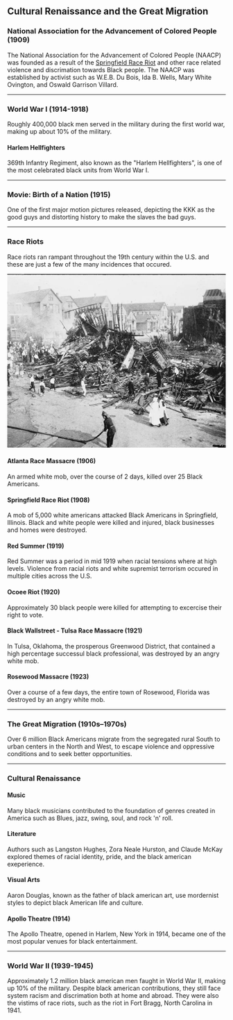 ## Cultural Renaissance and the Great Migration

### National Association for the Advancement of Colored People (1909)
The National Association for the Advancement of Colored People (NAACP) was founded as a result of the [Springfield Race Riot](#springfield-race-riot-1908) and other race related violence and discrimation towards Black people.  The NAACP was established by activist such as W.E.B. Du Bois, Ida B. Wells, Mary White Ovington, and Oswald Garrison Villard.

---

### World War I (1914-1918)
Roughly 400,000 black men served in the military during the first world war, making up about 10% of the military.

#### Harlem Hellfighters
369th Infantry Regiment, also known as the "Harlem Hellfighters", is one of the most celebrated black units from World War I.

---

### Movie: Birth of a Nation (1915)
One of the first major motion pictures released, depicting the KKK as the good guys and distorting history to make the slaves the bad guys.

---

### Race Riots

Race riots ran rampant throughout the 19th century within the U.S. and these are just a few of the many incidences that occured.

![Chicago Race Riot](https://raw.githubusercontent.com/Chukobyte/black-history/main/assets/images/race_riots_aftermath.png)

#### Atlanta Race Massacre (1906)
An armed white mob, over the course of 2 days, killed over 25 Black Americans.

#### Springfield Race Riot (1908)
A mob of 5,000 white americans attacked Black Americans in Springfield, Illinois.  Black and white people were killed and injured, black businesses and homes were destroyed.

#### Red Summer (1919)
Red Summer was a period in mid 1919 when racial tensions where at high levels.  Violence from racial riots and white supremist terrorism occured in multiple cities across the U.S.

#### Ocoee Riot (1920)
Approximately 30 black people were killed for attempting to excercise their right to vote.

#### Black Wallstreet - Tulsa Race Massacre (1921)
In Tulsa, Oklahoma, the prosperous Greenwood District, that contained a high percentage successul black professional, was destroyed by an angry white mob.

#### Rosewood Massacre (1923)
Over a course of a few days, the entire town of Rosewood, Florida was destroyed by an angry white mob.

---

### The Great Migration (1910s–1970s)
Over 6 million Black Americans migrate from the segregated rural South to urban centers in the North and West, to escape violence and oppressive conditions and to seek better opportunities.

---

### Cultural Renaissance

#### Music
Many black musicians contributed to the foundation of genres created in America such as Blues, jazz, swing, soul, and rock 'n' roll.

#### Literature
Authors such as Langston Hughes, Zora Neale Hurston, and Claude McKay explored themes of racial identity, pride, and the black american exeperience.

#### Visual Arts
Aaron Douglas, known as the father of black american art, use mordernist styles to depict black American life and culture.

#### Apollo Theatre (1914)
The Apollo Theatre, opened in Harlem, New York in 1914, became one of the most popular venues for black entertainment.

---

### World War II (1939-1945)
Approximately 1.2 million black american men faught in World War II, making up 10% of the military.  Despite black american contributions, they still face system racism and discrimation both at home and abroad.  They were also the vistims of race riots, such as the riot in Fort Bragg, North Carolina in 1941.
